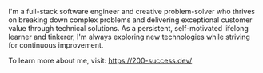 I'm a full-stack software engineer and creative problem-solver who thrives on breaking down complex problems and delivering exceptional customer value through technical solutions. As a persistent, self-motivated lifelong learner and tinkerer, I'm always exploring new technologies while striving for continuous improvement.

To learn more about me, visit: https://200-success.dev/
